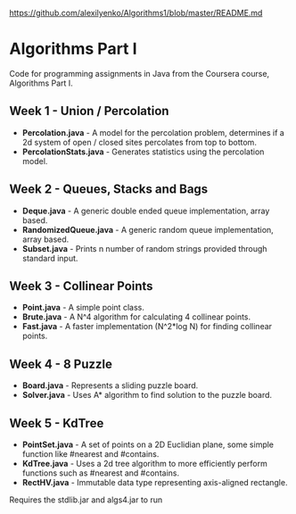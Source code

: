 https://github.com/alexilyenko/Algorithms1/blob/master/README.md

Algorithms Part I
=====================

Code for programming assignments in Java from the Coursera course, Algorithms Part I.

Week 1 - Union / Percolation
--------------------------------
 - **Percolation.java** - A model for the percolation problem, determines if a 2d system of open / closed sites percolates from top to bottom.
 - **PercolationStats.java** - Generates statistics using the percolation model.

Week 2 - Queues, Stacks and Bags
--------------------------------
 - **Deque.java** - A generic double ended queue implementation, array based.
 - **RandomizedQueue.java** - A generic random queue implementation, array based.
 - **Subset.java** - Prints n number of random strings provided through standard input.

Week 3 - Collinear Points
--------------------------------
 - **Point.java** - A simple point class.
 - **Brute.java** - A N^4 algorithm for calculating 4 collinear points.
 - **Fast.java** - A faster implementation (N^2*log N) for finding collinear points.

Week 4 - 8 Puzzle
--------------------------------
 - **Board.java** - Represents a sliding puzzle board.
 - **Solver.java** - Uses A* algorithm to find solution to the puzzle board.

Week 5 - KdTree
--------------------------------
 - **PointSet.java** - A set of points on a 2D Euclidian plane, some simple function like #nearest and #contains.
 - **KdTree.java** - Uses a 2d tree algorithm to more efficiently perform functions such as #nearest and #contains.
 - **RectHV.java** - Immutable data type representing axis-aligned rectangle.

Requires the stdlib.jar and algs4.jar to run
